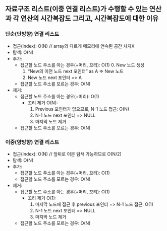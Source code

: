 ## 자료구조 리스트(이중 연결 리스트)가 수행할 수 있는 연산과 각 연산의 시간복잡도 그리고, 시간복잡도에 대한 이유

### 단순(단방향) 연결 리스트

- 접근(index): O(N) // array와 다르게 메모리에 연속된 공간 차지X
- 탐색: O(N)
- 추가:
    - 접근할 노드 주소를 아는 경우(+머리, 꼬리): O(1)
        0. New 노드 생성
        1. “New의 이전 노드 next 포인터” as A => New 노드
        2. New 노드 next 포인터 => A
    - 접근할 노드 주소를 모르는 경우: O(N)
- 제거: 
    - 접근할 노드 주소를 아는 경우(+머리): O(1)
        - 꼬리 제거 O(N):
            1. Previous 포인터가 없으므로, N-1 노드 접근: O(N)
            2. N-1 노드 next 포인터 => NULL
            3. 마지막 노드 제거
    - 접근할 노드 주소를 모르는 경우: O(N)


### 이중(양방향) 연결 리스트

- 접근(index): O(N) // 앞뒤로 이분 탐색 가능하므로 O(N/2)
- 탐색: O(N)
- 추가: 
    - 접근할 노드 주소를 아는 경우(+머리, 꼬리): O(1)
    - 접근할 노드 주소를 모르는 경우: O(N)
- 제거: 
    - 접근할 노드 주소를 아는 경우(+머리, 꼬리): O(1)
        - 꼬리 제거 O(1):
            1. 마지막 노드에 접근 후 previous 포인터 => N-1 노드 접근: O(1)
            2. N-1 노드 next 포인터 => NULL
            3. 마지막 노드 제거
    - 접근할 노드 주소를 모르는 경우: O(N)